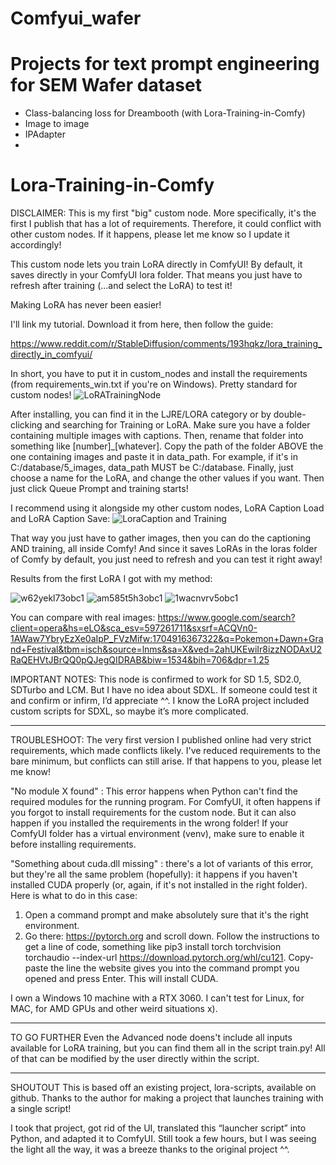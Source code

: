 # Comfyui_wafer

# Projects for text prompt engineering for SEM Wafer dataset

- Class-balancing loss for Dreambooth (with Lora-Training-in-Comfy)
- Image to image 
- IPAdapter
- 

# Lora-Training-in-Comfy

DISCLAIMER: This is my first "big" custom node. More specifically, it's the first I publish that has a lot of requirements. Therefore, it could conflict with other custom nodes. If it happens, please let me know so I update it accordingly!

This custom node lets you train LoRA directly in ComfyUI! By default, it saves directly in your ComfyUI lora folder. That means you just have to refresh after training (...and select the LoRA) to test it!


Making LoRA has never been easier!

I'll link my tutorial. Download it from here, then follow the guide:

https://www.reddit.com/r/StableDiffusion/comments/193hqkz/lora_training_directly_in_comfyui/

In short, you have to put it in custom_nodes and install the requirements (from requirements_win.txt if you're on Windows). Pretty standard for custom nodes!
![LoRATrainingNode](https://github.com/LarryJane491/Lora-Training-in-Comfy/assets/156431112/ff9453a7-498e-4e26-a2b9-003f9667cbb2)

After installing, you can find it in the LJRE/LORA category or by double-clicking and searching for Training or LoRA.
Make sure you have a folder containing multiple images with captions.
Then, rename that folder into something like [number]_[whatever].
Copy the path of the folder ABOVE the one containing images and paste it in data_path. For example, if it's in C:/database/5_images, data_path MUST be C:/database.
Finally, just choose a name for the LoRA, and change the other values if you want. Then just click Queue Prompt and training starts!

I recommend using it alongside my other custom nodes, LoRA Caption Load and LoRA Caption Save:
![LoraCaption and Training](https://github.com/LarryJane491/Lora-Training-in-Comfy/assets/156431112/bd53593b-88f9-4a69-b4ff-5cad1b40294f)

That way you just have to gather images, then you can do the captioning AND training, all inside Comfy! And since it saves LoRAs in the loras folder of Comfy by default, you just need to refresh and you can test it right away!

Results from the first LoRA I got with my method:

![w62yekl73obc1](https://github.com/LarryJane491/Lora-Training-in-Comfy/assets/156431112/480b5b7b-d6af-4472-a476-8f2fb94dfe0e)
![am585t5h3obc1](https://github.com/LarryJane491/Lora-Training-in-Comfy/assets/156431112/0acad9ef-23c0-490b-a2c0-f65fdfc4f1ad)
![1wacnvrv5obc1](https://github.com/LarryJane491/Lora-Training-in-Comfy/assets/156431112/9fbe23da-fee1-4107-be00-d726bcf9bd07)


You can compare with real images:
https://www.google.com/search?client=opera&hs=eLO&sca_esv=597261711&sxsrf=ACQVn0-1AWaw7YbryEzXe0aIpP_FVzMifw:1704916367322&q=Pokemon+Dawn+Grand+Festival&tbm=isch&source=lnms&sa=X&ved=2ahUKEwiIr8izzNODAxU2RaQEHVtJBrQQ0pQJegQIDRAB&biw=1534&bih=706&dpr=1.25



IMPORTANT NOTES:
This node is confirmed to work for SD 1.5, SD2.0, SDTurbo and LCM.
But I have no idea about SDXL. If someone could test it and confirm or infirm, I’d appreciate ^^. I know the LoRA project included custom scripts for SDXL, so maybe it’s more complicated.

----

TROUBLESHOOT:
The very first version I published online had very strict requirements, which made conflicts likely. I've reduced requirements to the bare minimum, but conflicts can still arise. If that happens to you, please let me know!

"No module X found" : This error happens when Python can't find the required modules for the running program. For ComfyUI, it often happens if you forgot to install requirements for the custom node.
But it can also happen if you installed the requirements in the wrong folder! If your ComfyUI folder has a virtual environment (venv), make sure to enable it before installing requirements.


"Something about cuda.dll missing" : there's a lot of variants of this error, but they're all the same problem (hopefully): it happens if you haven't installed CUDA properly (or, again, if it's not installed in the right folder). Here is what to do in this case:
1) Open a command prompt and make absolutely sure that it's the right environment.
2) Go there: https://pytorch.org and scroll down. Follow the instructions to get a line of code, something like pip3 install torch torchvision torchaudio --index-url https://download.pytorch.org/whl/cu121. Copy-paste the line the website gives you into the command prompt you opened and press Enter. This will install CUDA.



I own a Windows 10 machine with a RTX 3060. I can't test for Linux, for MAC, for AMD GPUs and other weird situations x).




----

TO GO FURTHER
Even the Advanced node doens't include all inputs available for LoRA training, but you can find them all in the script train.py! All of that can be modified by the user directly within the script.


----
SHOUTOUT
This is based off an existing project, lora-scripts, available on github. Thanks to the author for making a project that launches training with a single script!

I took that project, got rid of the UI, translated this “launcher script” into Python, and adapted it to ComfyUI. Still took a few hours, but I was seeing the light all the way, it was a breeze thanks to the original project ^^.
